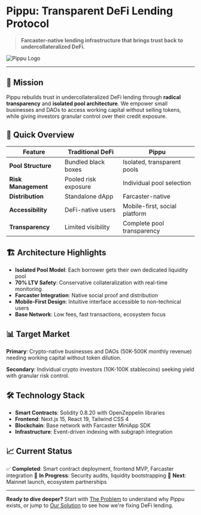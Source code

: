 # Pippu: Transparent DeFi Lending Protocol

> **Farcaster-native lending infrastructure that brings trust back to undercollateralized DeFi.**

![Pippu Logo](https://www.pippu.xyz/icon.png)

---

## 🎯 Mission

Pippu rebuilds trust in undercollateralized DeFi lending through **radical transparency** and **isolated pool architecture**. We empower small businesses and DAOs to access working capital without selling tokens, while giving investors granular control over their credit exposure.

## 🚀 Quick Overview

| Feature | Traditional DeFi | Pippu |
|---------|------------------|-------|
| **Pool Structure** | Bundled black boxes | Isolated, transparent pools |
| **Risk Management** | Pooled risk exposure | Individual pool selection |
| **Distribution** | Standalone dApp | Farcaster-native |
| **Accessibility** | DeFi-native users | Mobile-first, social platform |
| **Transparency** | Limited visibility | Complete pool transparency |

## 🏗️ Architecture Highlights

- **Isolated Pool Model**: Each borrower gets their own dedicated liquidity pool
- **70% LTV Safety**: Conservative collateralization with real-time monitoring
- **Farcaster Integration**: Native social proof and distribution
- **Mobile-First Design**: Intuitive interface accessible to non-technical users
- **Base Network**: Low fees, fast transactions, ecosystem focus

## 📊 Target Market

**Primary**: Crypto-native businesses and DAOs (50K-500K monthly revenue) needing working capital without token dilution.

**Secondary**: Individual crypto investors (10K-100K stablecoins) seeking yield with granular risk control.

## 🛠️ Technology Stack

- **Smart Contracts**: Solidity 0.8.20 with OpenZeppelin libraries
- **Frontend**: Next.js 15, React 19, Tailwind CSS 4
- **Blockchain**: Base network with Farcaster MiniApp SDK
- **Infrastructure**: Event-driven indexing with subgraph integration

## 📈 Current Status

✅ **Completed**: Smart contract deployment, frontend MVP, Farcaster integration
🚧 **In Progress**: Security audits, liquidity bootstrapping
🎯 **Next**: Mainnet launch, ecosystem partnerships

---

**Ready to dive deeper?** Start with [The Problem](problem.md) to understand why Pippu exists, or jump to [Our Solution](solution.md) to see how we're fixing DeFi lending.